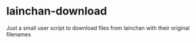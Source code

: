 # lainchan-download
Just a small user script to download files from lainchan with their original filenames
